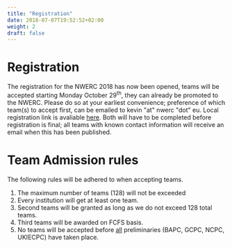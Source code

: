 ```yaml
---
title: "Registration"
date: 2018-07-07T19:52:52+02:00
weight: 2
draft: false
---
```

# Registration
The registration for the NWERC 2018 has now been opened, teams will be accepted starting Monday October 29<sup>th</sup>, they can already be promoted to the NWERC. Please do so at your earliest convenience; preference of which team(s) to accept first, can be emailed to kevin "at" nwerc "dot" eu. Local registration link is avaliable [here](https://docs.google.com/forms/d/e/1FAIpQLSdchYMGG_dFsQdbtw_se62_8ry4mDFLL0gbO9cOZs2UqmX7Xg/viewform?usp=sf_link). Both will have to be completed before registration is final; all teams with known contact information will receive an email when this has been published.

# Team Admission rules
The following rules will be adhered to when accepting teams.

1. The maximum number of teams (128) will not be exceeded
2. Every institution will get at least one team.
3. Second teams will be granted as long as we do not exceed 128 total teams.
3. Third teams will be awarded on FCFS basis.
4. No teams will be accepted before <u>all</u> preliminaries (BAPC, GCPC, NCPC, UKIECPC) have taken place.